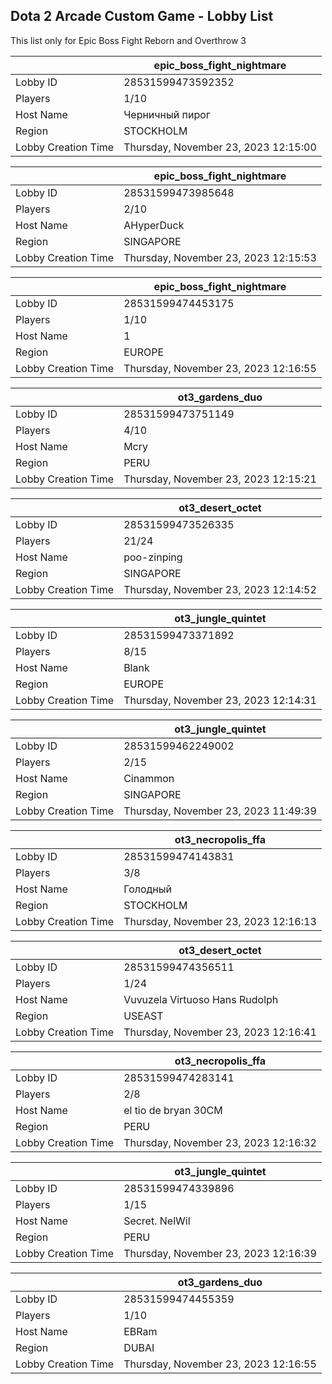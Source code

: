 ## Dota 2 Arcade Custom Game - Lobby List

This list only for Epic Boss Fight Reborn and Overthrow 3

|  | epic_boss_fight_nightmare |
| ------ | ------ |
| Lobby ID | 28531599473592352 |
| Players | 1/10 |
| Host Name | Черничный пирог |
| Region | STOCKHOLM |
| Lobby Creation Time | Thursday, November 23, 2023 12:15:00 |


|  | epic_boss_fight_nightmare |
| ------ | ------ |
| Lobby ID | 28531599473985648 |
| Players | 2/10 |
| Host Name | AHyperDuck |
| Region | SINGAPORE |
| Lobby Creation Time | Thursday, November 23, 2023 12:15:53 |


|  | epic_boss_fight_nightmare |
| ------ | ------ |
| Lobby ID | 28531599474453175 |
| Players | 1/10 |
| Host Name | 1 |
| Region | EUROPE |
| Lobby Creation Time | Thursday, November 23, 2023 12:16:55 |


|  | ot3_gardens_duo |
| ------ | ------ |
| Lobby ID | 28531599473751149 |
| Players | 4/10 |
| Host Name | Mcry |
| Region | PERU |
| Lobby Creation Time | Thursday, November 23, 2023 12:15:21 |


|  | ot3_desert_octet |
| ------ | ------ |
| Lobby ID | 28531599473526335 |
| Players | 21/24 |
| Host Name | poo-zinping |
| Region | SINGAPORE |
| Lobby Creation Time | Thursday, November 23, 2023 12:14:52 |


|  | ot3_jungle_quintet |
| ------ | ------ |
| Lobby ID | 28531599473371892 |
| Players | 8/15 |
| Host Name | Blank |
| Region | EUROPE |
| Lobby Creation Time | Thursday, November 23, 2023 12:14:31 |


|  | ot3_jungle_quintet |
| ------ | ------ |
| Lobby ID | 28531599462249002 |
| Players | 2/15 |
| Host Name | Cinammon |
| Region | SINGAPORE |
| Lobby Creation Time | Thursday, November 23, 2023 11:49:39 |


|  | ot3_necropolis_ffa |
| ------ | ------ |
| Lobby ID | 28531599474143831 |
| Players | 3/8 |
| Host Name | Голодный |
| Region | STOCKHOLM |
| Lobby Creation Time | Thursday, November 23, 2023 12:16:13 |


|  | ot3_desert_octet |
| ------ | ------ |
| Lobby ID | 28531599474356511 |
| Players | 1/24 |
| Host Name | Vuvuzela Virtuoso Hans Rudolph |
| Region | USEAST |
| Lobby Creation Time | Thursday, November 23, 2023 12:16:41 |


|  | ot3_necropolis_ffa |
| ------ | ------ |
| Lobby ID | 28531599474283141 |
| Players | 2/8 |
| Host Name | el tio de bryan 30CM |
| Region | PERU |
| Lobby Creation Time | Thursday, November 23, 2023 12:16:32 |


|  | ot3_jungle_quintet |
| ------ | ------ |
| Lobby ID | 28531599474339896 |
| Players | 1/15 |
| Host Name | Secret. NelWil |
| Region | PERU |
| Lobby Creation Time | Thursday, November 23, 2023 12:16:39 |


|  | ot3_gardens_duo |
| ------ | ------ |
| Lobby ID | 28531599474455359 |
| Players | 1/10 |
| Host Name | EBRam |
| Region | DUBAI |
| Lobby Creation Time | Thursday, November 23, 2023 12:16:55 |


